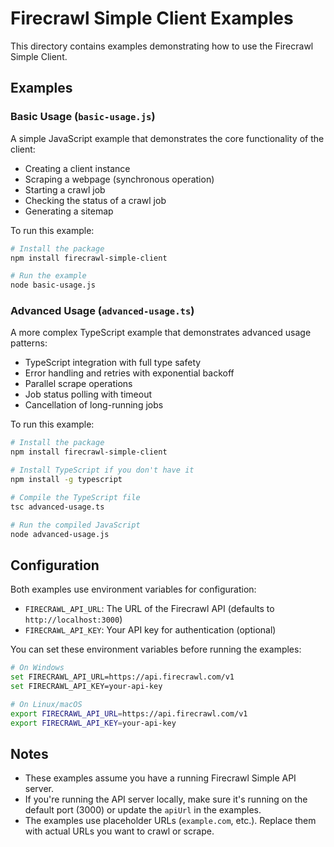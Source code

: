 # Firecrawl Simple Client Examples

This directory contains examples demonstrating how to use the Firecrawl Simple Client.

## Examples

### Basic Usage (`basic-usage.js`)

A simple JavaScript example that demonstrates the core functionality of the client:

- Creating a client instance
- Scraping a webpage (synchronous operation)
- Starting a crawl job
- Checking the status of a crawl job
- Generating a sitemap

To run this example:

```bash
# Install the package
npm install firecrawl-simple-client

# Run the example
node basic-usage.js
```

### Advanced Usage (`advanced-usage.ts`)

A more complex TypeScript example that demonstrates advanced usage patterns:

- TypeScript integration with full type safety
- Error handling and retries with exponential backoff
- Parallel scrape operations
- Job status polling with timeout
- Cancellation of long-running jobs

To run this example:

```bash
# Install the package
npm install firecrawl-simple-client

# Install TypeScript if you don't have it
npm install -g typescript

# Compile the TypeScript file
tsc advanced-usage.ts

# Run the compiled JavaScript
node advanced-usage.js
```

## Configuration

Both examples use environment variables for configuration:

- `FIRECRAWL_API_URL`: The URL of the Firecrawl API (defaults to `http://localhost:3000`)
- `FIRECRAWL_API_KEY`: Your API key for authentication (optional)

You can set these environment variables before running the examples:

```bash
# On Windows
set FIRECRAWL_API_URL=https://api.firecrawl.com/v1
set FIRECRAWL_API_KEY=your-api-key

# On Linux/macOS
export FIRECRAWL_API_URL=https://api.firecrawl.com/v1
export FIRECRAWL_API_KEY=your-api-key
```

## Notes

- These examples assume you have a running Firecrawl Simple API server.
- If you're running the API server locally, make sure it's running on the default port (3000) or update the `apiUrl` in the examples.
- The examples use placeholder URLs (`example.com`, etc.). Replace them with actual URLs you want to crawl or scrape.
